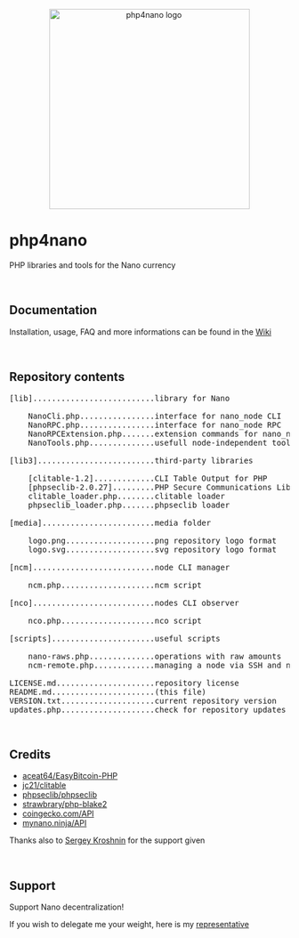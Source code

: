 <p align="center">
	<img width="360" alt="php4nano logo" src="https://raw.githubusercontent.com/mikerow/php4nano/master/media/logo.png">
</p>

# php4nano

PHP libraries and tools for the Nano currency

<br/>

## Documentation

Installation, usage, FAQ and more informations can be found in the [Wiki](https://github.com/mikerow/php4nano/wiki)

<br/>

## Repository contents

<pre>
[lib]..........................library for Nano

    NanoCli.php................interface for nano_node CLI
    NanoRPC.php................interface for nano_node RPC
    NanoRPCExtension.php.......extension commands for nano_node RPC
    NanoTools.php..............usefull node-independent tools
	
[lib3].........................third-party libraries

    [clitable-1.2].............CLI Table Output for PHP
    [phpseclib-2.0.27].........PHP Secure Communications Library
    clitable_loader.php........clitable loader
    phpseclib_loader.php.......phpseclib loader
	
[media]........................media folder

    logo.png...................png repository logo format
    logo.svg...................svg repository logo format

[ncm]..........................node CLI manager

    ncm.php....................ncm script

[nco]..........................nodes CLI observer

    nco.php....................nco script
	
[scripts]......................useful scripts

    nano-raws.php..............operations with raw amounts
    ncm-remote.php.............managing a node via SSH and ncm

LICENSE.md.....................repository license
README.md......................(this file)
VERSION.txt....................current repository version
updates.php....................check for repository updates
</pre>

<br/>

## Credits

- [aceat64/EasyBitcoin-PHP](https://github.com/aceat64/EasyBitcoin-PHP) <br/>
- [jc21/clitable](https://github.com/jc21/clitable) <br/>
- [phpseclib/phpseclib](https://github.com/phpseclib/phpseclib) <br/>
- [strawbrary/php-blake2](https://github.com/strawbrary/php-blake2) <br/>
- [coingecko.com/API](https://www.coingecko.com/en/api) <br/>
- [mynano.ninja/API](https://mynano.ninja/api)

Thanks also to [Sergey Kroshnin](https://github.com/SergiySW) for the support given

<br/>

## Support

Support Nano decentralization!

If you wish to delegate me your weight, here is my [representative](https://mynano.ninja/account/mikerow)